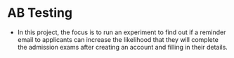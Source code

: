 # AB Testing

- In this project, the focus is to run an experiment to find out if a reminder email to applicants can increase the likelihood that they will complete the admission exams after creating an account and filling in their details. 
